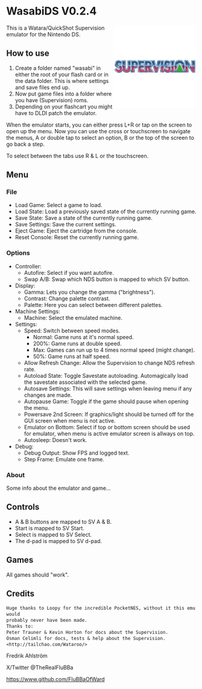# WasabiDS V0.2.4

<img align="right" width="220" src="./logo.png" />

This is a Watara/QuickShot Supervision emulator for the Nintendo DS.

## How to use

1. Create a folder named "wasabi" in either the root of your flash card or in the data folder.
This is where settings and save files end up.
2. Now put game files into a folder where you have (Supervision) roms.
3. Depending on your flashcart you might have to DLDI patch the emulator.

When the emulator starts, you can either press L+R or tap on the screen to open
up the menu.
Now you can use the cross or touchscreen to navigate the menus, A or double tap
to select an option, B or the top of the screen to go back a step.

To select between the tabs use R & L or the touchscreen.

## Menu

### File

* Load Game: Select a game to load.
* Load State: Load a previously saved state of the currently running game.
* Save State: Save a state of the currently running game.
* Save Settings: Save the current settings.
* Eject Game: Eject the cartridge from the console.
* Reset Console: Reset the currently running game.

### Options

* Controller:
  * Autofire: Select if you want autofire.
  * Swap A/B: Swap which NDS button is mapped to which SV button.
* Display:
  * Gamma: Lets you change the gamma ("brightness").
  * Contrast: Change palette contrast.
  * Palette: Here you can select between different palettes.
* Machine Settings:
  * Machine: Select the emulated machine.
* Settings:
  * Speed: Switch between speed modes.
    * Normal: Game runs at it's normal speed.
    * 200%: Game runs at double speed.
    * Max: Games can run up to 4 times normal speed (might change).
    * 50%: Game runs at half speed.
  * Allow Refresh Change: Allow the Supervision to change NDS refresh rate.
  * Autoload State: Toggle Savestate autoloading. Automagically load the
   savestate associated with the selected game.
  * Autosave Settings: This will save settings when leaving menu if any
   changes are made.
  * Autopause Game: Toggle if the game should pause when opening the menu.
  * Powersave 2nd Screen: If graphics/light should be turned off for the GUI
   screen when menu is not active.
  * Emulator on Bottom: Select if top or bottom screen should be used for
   emulator, when menu is active emulator screen is allways on top.
  * Autosleep: Doesn't work.
* Debug:
  * Debug Output: Show FPS and logged text.
  * Step Frame: Emulate one frame.

### About

Some info about the emulator and game...

## Controls

* A & B buttons are mapped to SV A & B.
* Start is mapped to SV Start.
* Select is mapped to SV Select.
* The d-pad is mapped to SV d-pad.

## Games

All games should "work".

## Credits

```text
Huge thanks to Loopy for the incredible PocketNES, without it this emu would
probably never have been made.
Thanks to:
Peter Trauner & Kevin Horton for docs about the Supervision.
Osman Celimli for docs, tests & help about the Supervision. <http://tailchao.com/Wataroo/>
```

Fredrik Ahlström

X/Twitter @TheRealFluBBa

<https://www.github.com/FluBBaOfWard>
